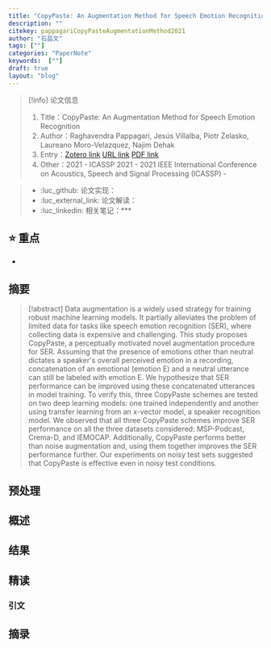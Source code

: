 ```yaml
---
title: "CopyPaste: An Augmentation Method for Speech Emotion Recognition"
description: ""
citekey: pappagariCopyPasteAugmentationMethod2021
author: "石昌文"
tags: [""]
categories: "PaperNote"
keywords:  [""]
draft: true
layout: "blog"
---
```


> [!info] 论文信息
>1. Title：CopyPaste: An Augmentation Method for Speech Emotion Recognition
>2. Author：Raghavendra Pappagari, Jesús Villalba, Piotr Żelasko, Laureano Moro-Velazquez, Najim Dehak
>3. Entry：[Zotero link](zotero://select/items/@pappagariCopyPasteAugmentationMethod2021) [URL link]() [PDF link](<file:///C\:\\Users\\19115\\OneDrive - stu.suda.edu.cn\\Zotero\\Pappagari et al_2021_CopyPaste.pdf>)
>4. Other：2021 - ICASSP 2021 - 2021 IEEE International Conference on Acoustics, Speech and Signal Processing (ICASSP)     -   

>- :luc_github: 论文实现：
>- :luc_external_link: 论文解读：
>- :luc_linkedin: 相关笔记：***


## ⭐ 重点

- 

## 摘要

> [!abstract] Data augmentation is a widely used strategy for training robust machine learning models. It partially alleviates the problem of limited data for tasks like speech emotion recognition (SER), where collecting data is expensive and challenging. This study proposes CopyPaste, a perceptually motivated novel augmentation procedure for SER. Assuming that the presence of emotions other than neutral dictates a speaker's overall perceived emotion in a recording, concatenation of an emotional (emotion E) and a neutral utterance can still be labeled with emotion E. We hypothesize that SER performance can be improved using these concatenated utterances in model training. To verify this, three CopyPaste schemes are tested on two deep learning models: one trained independently and another using transfer learning from an x-vector model, a speaker recognition model. We observed that all three CopyPaste schemes improve SER performance on all the three datasets considered: MSP-Podcast, Crema-D, and IEMOCAP. Additionally, CopyPaste performs better than noise augmentation and, using them together improves the SER performance further. Our experiments on noisy test sets suggested that CopyPaste is effective even in noisy test conditions.

> 

## 预处理

## 概述

## 结果

## 精读

### 引文

## 摘录
